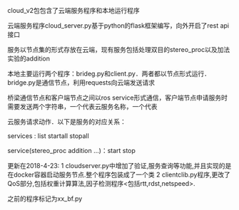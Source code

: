 cloud_v2包包含了云端服务程序和本地运行程序

云端服务程序cloud_server.py基于python的flask框架编写，向外开启了rest api接口

服务以节点集的形式存放在云端，现有服务包括处理双目的stereo_proc以及加法实验的addition

本地主要运行两个程序：brideg.py和client.py．两者都以节点形式运行．bridge.py是通信节点，利用requests向云端发送请求

桥梁通信节点和客户端节点之间以ros service形式通信，客户端节点申请服务时需要发送两个字符串，一个代表云服务名称，一个代表

云服务请求动作．以下是服务的对应关系：

services : list startall stopall

service(stereo_proc addition ...)：start stop

更新在2018-4-23:
1 cloudserver.py中增加了验证,服务查询等功能,并且实现的是在docker容器启动服务节点.整个程序包装成了一个类
2 clientclib.py程序,更改了QoS部分,包括权重计算算法,因子检测程序<包括rtt,rdst,netspeed>.

之前的程序标记为xx_bf.py
